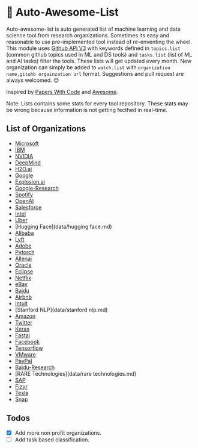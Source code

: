 # :dizzy: Auto-Awesome-List

Auto-awesome-list is auto generated list of machine learning and data science tool from research organizations. Sometimes its easy and reasonable to use pre-implemented tool instead of re-enventing the wheel. This module uses [Github API V3](https://developer.github.com/v3/) with keywords defined in `topics.list` (common github topics used in ML and DS tools) and `tasks.list` (list of ML and AI tasks) filter the tools. These lists will get updated every month. New organization can simply be added to `watch.list` with `organization name,gituhb orgainzation url` format. Suggestions and pull request are always welcomed. :blush:

Inspired by [Papers With Code](https://paperswithcode.com/) and [Awesome](https://github.com/sindresorhus/awesome).

Note: Lists contains some stats for every tool repository. These stats may be wrong because information is not getting fecthed in real-time. 

## List of Organizations

- [Microsoft](data/microsoft.md)
- [IBM](data/ibm.md)
- [NVIDIA](data/nvidia.md)
- [DeepMind](data/deepmind.md)
- [H2O.ai](data/h2o.ai.md)
- [Google](data/google.md)
- [Explosion.ai](data/explosion.ai.md)
- [Google-Research](data/google-research.md)
- [Spotify](data/spotify.md)
- [OpenAI](data/openai.md)
- [Salesforce](data/salesforce.md)
- [Intel](data/intel.md)
- [Uber](data/uber.md)
- [Hugging Face](data/hugging face.md)
- [Alibaba](data/alibaba.md)
- [Lyft](data/lyft.md)
- [Adobe](data/adobe.md)
- [Pytorch](data/pytorch.md)
- [Allenai](data/allenai.md)
- [Oracle](data/oracle.md)
- [Eclipse](data/eclipse.md)
- [Netflix](data/netflix.md)
- [eBay](data/ebay.md)
- [Baidu](data/baidu.md)
- [Airbnb](data/airbnb.md)
- [Intuit](data/intuit.md)
- [Stanford NLP](data/stanford nlp.md)
- [Amazon](data/amazon.md)
- [Twitter](data/twitter.md)
- [Keras](data/keras.md)
- [Fastai](data/fastai.md)
- [Facebook](data/facebook.md)
- [Tensorflow](data/tensorflow.md)
- [VMware](data/vmware.md)
- [PayPal](data/paypal.md)
- [Baidu-Research](data/baidu-research.md)
- [RARE Technologies](data/rare technologies.md)
- [SAP](data/sap.md)
- [Fizyr](data/fizyr.md)
- [Tesla](data/tesla.md)
- [Snap](data/snap.md)

## Todos

- [x] Add more non profit organizations.
- [ ] Add task based classification.
